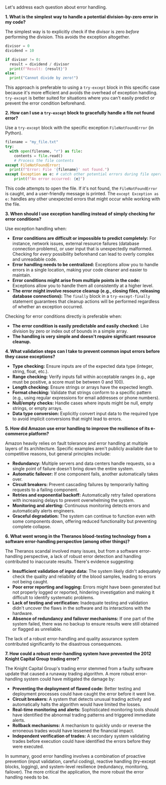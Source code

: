 Let's address each question about error handling.

**1. What is the simplest way to handle a potential division-by-zero error in my code?**

The simplest way is to explicitly check if the divisor is zero *before* performing the division.  This avoids the exception altogether.

```python
divisor = 0
dividend = 10

if divisor != 0:
  result = dividend / divisor
  print(f"Result: {result}")
else:
  print("Cannot divide by zero!")
```

This approach is preferable to using a `try-except` block in this specific case because it's more efficient and avoids the overhead of exception handling.  `try-except` is better suited for situations where you can't easily predict or prevent the error condition beforehand.


**2. How can I use a `try-except` block to gracefully handle a file not found error?**

Use a `try-except` block with the specific exception `FileNotFoundError` (in Python).

```python
filename = "my_file.txt"
try:
  with open(filename, "r") as file:
    contents = file.read()
    # Process the file contents
except FileNotFoundError:
  print(f"Error: File '{filename}' not found.")
except Exception as e: # catch other potential errors during file operations
    print(f"An error occurred: {e}")
```

This code attempts to open the file. If it's not found, the `FileNotFoundError` is caught, and a user-friendly message is printed.  The `except Exception as e:` handles any other unexpected errors that might occur while working with the file.


**3. When should I use exception handling instead of simply checking for error conditions?**

Use exception handling when:

* **Error conditions are difficult or impossible to predict completely:**  For instance, network issues, external resource failures (database connection problems), or user input that is unexpectedly malformed. Checking for *every* possibility beforehand can lead to overly complex and unreadable code.
* **Error handling needs to be centralized:** Exceptions allow you to handle errors in a single location, making your code cleaner and easier to maintain.
* **Error conditions might arise from multiple points in the code:**  Exceptions allow you to handle them all consistently at a higher level.
* **The error might involve resource cleanup (e.g., closing files, releasing database connections):** The `finally` block in a `try-except-finally` statement guarantees that cleanup actions will be performed regardless of whether an exception occurred.

Checking for error conditions directly is preferable when:

* **The error condition is easily predictable and easily checked:** Like division by zero or index out of bounds in a simple array.
* **The handling is very simple and doesn't require significant resource cleanup.**


**4. What validation steps can I take to prevent common input errors before they cause exceptions?**

* **Type checking:**  Ensure inputs are of the expected data type (integer, string, float, etc.).
* **Range checking:** Verify inputs fall within acceptable ranges (e.g., age must be positive, a score must be between 0 and 100).
* **Length checking:** Ensure strings or arrays have the expected length.
* **Format checking:** Validate that strings conform to a specific pattern (e.g., using regular expressions for email addresses or phone numbers).
* **Null/empty checks:** Handle cases where inputs might be null, empty strings, or empty arrays.
* **Data type conversion:** Explicitly convert input data to the required type to avoid implicit conversions that might lead to errors.


**5. How did Amazon use error handling to improve the resilience of its e-commerce platform?**

Amazon heavily relies on fault tolerance and error handling at multiple layers of its architecture.  Specific examples aren't publicly available due to competitive reasons, but general principles include:

* **Redundancy:** Multiple servers and data centers handle requests, so a single point of failure doesn't bring down the entire system.
* **Automatic failover:** If one component fails, another automatically takes over.
* **Circuit breakers:**  Prevent cascading failures by temporarily halting requests to a failing component.
* **Retries and exponential backoff:**  Automatically retry failed operations with increasing delays to prevent overwhelming the system.
* **Monitoring and alerting:**  Continuous monitoring detects errors and automatically alerts engineers.
* **Graceful degradation:**  The system can continue to function even with some components down, offering reduced functionality but preventing complete collapse.

**6. What went wrong in the Theranos blood-testing technology from a software error-handling perspective (among other things)?**

The Theranos scandal involved many issues, but from a software error-handling perspective, a lack of robust error detection and handling contributed to inaccurate results.  There's evidence suggesting:

* **Insufficient validation of input data:**  The system likely didn't adequately check the quality and reliability of the blood samples, leading to errors not being caught.
* **Poor error reporting and logging:**  Errors might have been generated but not properly logged or reported, hindering investigation and making it difficult to identify systematic problems.
* **Lack of testing and verification:**  Inadequate testing and validation didn't uncover the flaws in the software and its interactions with the hardware.
* **Absence of redundancy and failover mechanisms:** If one part of the system failed, there was no backup to ensure results were still obtained or flagged as unreliable.

The lack of a robust error-handling and quality assurance system contributed significantly to the disastrous consequences.


**7. How could a robust error-handling system have prevented the 2012 Knight Capital Group trading error?**

The Knight Capital Group's trading error stemmed from a faulty software update that caused a runaway trading algorithm.  A more robust error-handling system could have mitigated the damage by:

* **Preventing the deployment of flawed code:**  Better testing and deployment processes could have caught the error before it went live.
* **Circuit breakers:** A system that detects unusual trading activity and automatically halts the algorithm would have limited the losses.
* **Real-time monitoring and alerts:**  Sophisticated monitoring tools should have identified the abnormal trading patterns and triggered immediate alerts.
* **Rollback mechanisms:** A mechanism to quickly undo or reverse the erroneous trades would have lessened the financial impact.
* **Independent verification of trades:** A secondary system validating trades before execution could have identified the errors before they were executed.


In summary, good error handling involves a combination of proactive prevention (input validation, careful coding), reactive handling (try-except blocks, logging), and system-level resilience (redundancy, monitoring, failover).  The more critical the application, the more robust the error handling needs to be.

